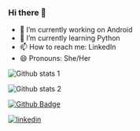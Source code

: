 ### Hi there 👋

- 🔭 I’m currently working on Android
- 🌱 I’m currently learning Python
- 📫 How to reach me: LinkedIn
- 😄 Pronouns: She/Her


![Github stats 1](https://github-readme-stats.vercel.app/api?username=bircanozmen&show_icons=true&theme=gradient) 


![Github stats 2](https://github-readme-stats.vercel.app/api?username=bircanozmen&show_icons=true&theme=radical)



[![Github Badge](https://img.shields.io/badge/-Github-000?style=quare&labelColor=000&logo=Github&logoColor=white&link=link)](https://github.com/bircanozmen) 

[![linkedin](https://img.shields.io/badge/Linkedin-000000?style=for-the-badge&logo=Linkedin&logoColor=blue)](https://www.linkedin.com/in/bircan-ozmen/)

